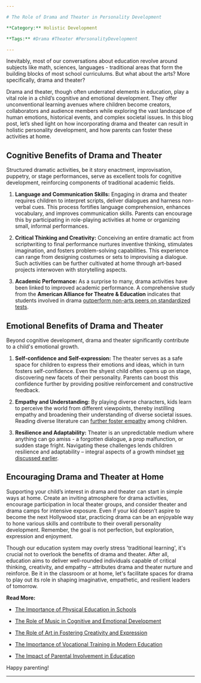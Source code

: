 ```yaml
---

# The Role of Drama and Theater in Personality Development

**Category:** Holistic Development

**Tags:** #Drama #Theater #PersonalityDevelopment 

---
```


Inevitably, most of our conversations about education revolve around subjects like math, sciences, languages - traditional areas that form the building blocks of most school curriculums. But what about the arts? More specifically, drama and theater?

Drama and theater, though often underrated elements in education, play a vital role in a child’s cognitive and emotional development. They offer unconventional learning avenues where children become creators, collaborators and audience members while exploring the vast landscape of human emotions, historical events, and complex societal issues. In this blog post, let’s shed light on how incorporating drama and theater can result in holistic personality development, and how parents can foster these activities at home.

## Cognitive Benefits of Drama and Theater

Structured dramatic activities, be it story enactment, improvisation, puppetry, or stage performances, serve as excellent tools for cognitive development, reinforcing components of traditional academic fields.

1. **Language and Communication Skills:** Engaging in drama and theater requires children to interpret scripts, deliver dialogues and harness non-verbal cues. This process fortifies language comprehension, enhances vocabulary, and improves communication skills. Parents can encourage this by participating in role-playing activities at home or organizing small, informal performances.

2. **Critical Thinking and Creativity:** Conceiving an entire dramatic act from scriptwriting to final performance nurtures inventive thinking, stimulates imagination, and fosters problem-solving capabilities. This experience can range from designing costumes or sets to improvising a dialogue. Such activities can be further cultivated at home through art-based projects interwoven with storytelling aspects.

3. **Academic Performance:** As a surprise to many, drama activities have been linked to improved academic performance. A comprehensive study from the **American Alliance for Theatre & Education** indicates that students involved in drama [outperform non-arts peers on standardized tests](/xedublog/education-fundamentals/the-debate-on-standardized-testing.html).

## Emotional Benefits of Drama and Theater

Beyond cognitive development, drama and theater significantly contribute to a child's emotional growth.

1. **Self-confidence and Self-expression:** The theater serves as a safe space for children to express their emotions and ideas, which in turn fosters self-confidence. Even the shyest child often opens up on stage, discovering new facets of their personality. Parents can boost this confidence further by providing positive reinforcement and constructive feedback.

2. **Empathy and Understanding:** By playing diverse characters, kids learn to perceive the world from different viewpoints, thereby instilling empathy and broadening their understanding of diverse societal issues. Reading diverse literature can [further foster empathy](/xedublog/holistic-development/the-role-of-literature-in-developing-empathy-and-worldview.html) among children.

3. **Resilience and Adaptability:** Theater is an unpredictable medium where anything can go amiss - a forgotten dialogue, a prop malfunction, or sudden stage fright. Navigating these challenges lends children resilience and adaptability – integral aspects of a growth mindset [we discussed earlier](/xedublog/education-fundamentals/the-challenge-of-instilling-a-growth-mindset-in-students.html).

## Encouraging Drama and Theater at Home

Supporting your child’s interest in drama and theater can start in simple ways at home. Create an inviting atmosphere for drama activities, encourage participation in local theater groups, and consider theater and drama camps for intensive exposure. Even if your kid doesn’t aspire to become the next Hollywood star, practicing drama can be an enjoyable way to hone various skills and contribute to their overall personality development. Remember, the goal is not perfection, but exploration, expression and enjoyment.

Though our education system may overly stress 'traditional learning', it's crucial not to overlook the benefits of drama and theater. After all, education aims to deliver well-rounded individuals capable of critical thinking, creativity, and empathy – attributes drama and theater nurture and reinforce. Be it in the classroom or at home, let's facilitate spaces for drama to play out its role in shaping imaginative, empathetic, and resilient leaders of tomorrow.

**Read More:** 

- [The Importance of Physical Education in Schools](/xedublog/holistic-development/the-importance-of-physical-education-in-schools.html)

- [The Role of Music in Cognitive and Emotional Development](/xedublog/holistic-development/the-role-of-music-in-cognitive-and-emotional-development.html)

- [The Role of Art in Fostering Creativity and Expression](/xedublog/holistic-development/the-role-of-art-in-fostering-creativity-and-expression.html)

- [The Importance of Vocational Training in Modern Education](/xedublog/skill-development/importance-of-vocational-training-in-modern-education.html)

- [The Impact of Parental Involvement in Education](/xedublog/parental-engagement/the-impact-of-parental-involvement-in-education.html)

Happy parenting!

---